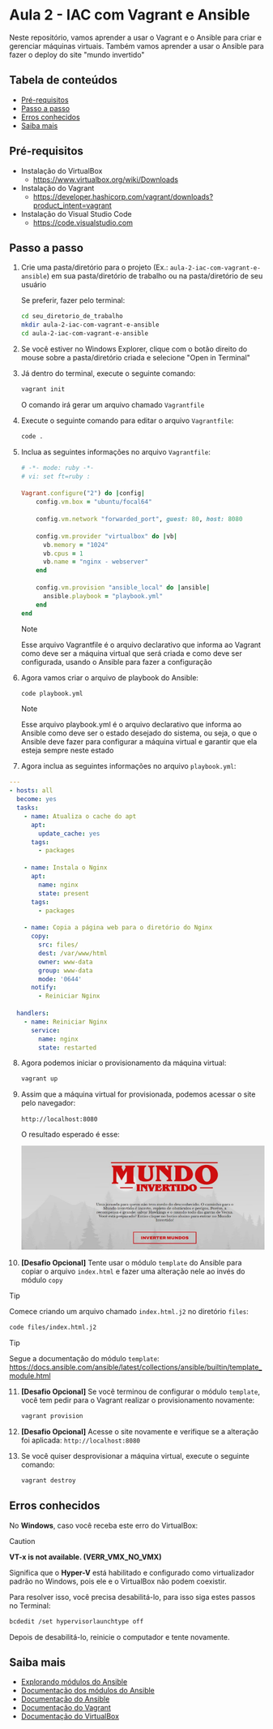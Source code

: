 # Aula 2 - IAC com Vagrant e Ansible

Neste repositório, vamos aprender a usar o Vagrant e o Ansible para criar e gerenciar máquinas virtuais.
Também vamos aprender a usar o Ansible para fazer o deploy do site "mundo invertido"

## Tabela de conteúdos

- [Pré-requisitos](#pré-requisitos)
- [Passo a passo](#passo-a-passo)
- [Erros conhecidos](#erros-conhecidos)
- [Saiba mais](#saiba-mais)

## Pré-requisitos

- Instalação do VirtualBox
    - https://www.virtualbox.org/wiki/Downloads
- Instalação do Vagrant
    - https://developer.hashicorp.com/vagrant/downloads?product_intent=vagrant
- Instalação do Visual Studio Code
    - https://code.visualstudio.com


## Passo a passo 

1. Crie uma pasta/diretório para o projeto (Ex.: `aula-2-iac-com-vagrant-e-ansible`) em sua pasta/diretório de trabalho ou na pasta/diretório de seu usuário

    Se preferir, fazer pelo terminal:
    ```bash
    cd seu_diretorio_de_trabalho
    mkdir aula-2-iac-com-vagrant-e-ansible
    cd aula-2-iac-com-vagrant-e-ansible
    ```

2. Se você estiver no Windows Explorer, clique com o botão direito do mouse sobre a pasta/diretório criada e selecione "Open in Terminal"
3. Já dentro do terminal, execute o seguinte comando:
    ```bash
    vagrant init
    ```
    O comando irá gerar um arquivo chamado `Vagrantfile`
4. Execute o seguinte comando para editar o arquivo `Vagrantfile`:
    ```bash
    code .
    ```
5. Inclua as seguintes informações no arquivo `Vagrantfile`:
    ```ruby
    # -*- mode: ruby -*-
    # vi: set ft=ruby :

    Vagrant.configure("2") do |config|
        config.vm.box = "ubuntu/focal64"
    
        config.vm.network "forwarded_port", guest: 80, host: 8080

        config.vm.provider "virtualbox" do |vb|
          vb.memory = "1024"
          vb.cpus = 1
          vb.name = "nginx - webserver"
        end

        config.vm.provision "ansible_local" do |ansible|
          ansible.playbook = "playbook.yml"
        end
    end
    ```
    > [!NOTE]
    > Esse arquivo Vagrantfile é o arquivo declarativo que informa ao Vagrant como deve ser a máquina virtual que será criada e como deve ser configurada, usando o Ansible para fazer a configuração

6. Agora vamos criar o arquivo de playbook do Ansible:
    
    ```bash
    code playbook.yml
    ```
    > [!NOTE]
    > Esse arquivo playbook.yml é o arquivo declarativo que informa ao Ansible como deve ser o estado desejado do sistema, ou seja, o que o Ansible deve fazer para configurar a máquina virtual e garantir que ela esteja sempre neste estado

7. Agora inclua as seguintes informações no arquivo `playbook.yml`:
    
```yaml
---
- hosts: all
  become: yes
  tasks:
    - name: Atualiza o cache do apt
      apt:
        update_cache: yes
      tags:
        - packages

    - name: Instala o Nginx
      apt:
        name: nginx
        state: present
      tags:
        - packages

    - name: Copia a página web para o diretório do Nginx
      copy:
        src: files/
        dest: /var/www/html
        owner: www-data
        group: www-data
        mode: '0644'
      notify:
        - Reiniciar Nginx

  handlers:
    - name: Reiniciar Nginx
      service:
        name: nginx
        state: restarted
```

8. Agora podemos iniciar o provisionamento da máquina virtual:
    ```bash
    vagrant up
    ```

9. Assim que a máquina virtual for provisionada, podemos acessar o site pelo navegador:
    
    `http://localhost:8080`

    O resultado esperado é esse:

    ![Mundo Invertido](docs/images/mundo_invertido.png)

10. **[Desafio Opcional]** Tente usar o módulo `template` do Ansible para copiar o arquivo `index.html` e fazer uma alteração nele ao invés do módulo `copy`

> [!TIP]
> Comece criando um arquivo chamado `index.html.j2` no diretório `files`:
>    ```bash
>    code files/index.html.j2
>    ```

> [!TIP]
> Segue a documentação do módulo `template`: https://docs.ansible.com/ansible/latest/collections/ansible/builtin/template_module.html 

11. **[Desafio Opcional]** Se você terminou de configurar o módulo `template`, você tem pedir para o Vagrant realizar o provisionamento novamente:
    ```bash
    vagrant provision
    ```

12. **[Desafio Opcional]** Acesse o site novamente e verifique se a alteração foi aplicada:
    `http://localhost:8080`

13. Se você quiser desprovisionar a máquina virtual, execute o seguinte comando:
    ```bash
    vagrant destroy
    ```

## Erros conhecidos

No **Windows**, caso você receba este erro do VirtualBox:

> [!CAUTION]
> **VT-x is not available. (VERR_VMX_NO_VMX)**

Significa que o **Hyper-V** está habilitado e configurado como virtualizador padrão no Windows, pois ele e o VirtualBox não podem coexistir.

Para resolver isso, você precisa desabilitá-lo, para isso siga estes passos no Terminal:

```bash
bcdedit /set hypervisorlaunchtype off
```

Depois de desabilitá-lo, reinicie o computador e tente novamente.

## Saiba mais

- [Explorando módulos do Ansible](https://nerdexpert.com.br/explorando-modulos-do-ansible/)
- [Documentação dos módulos do Ansible](https://docs.ansible.com/ansible/latest/collections/ansible/builtin/index.html)
- [Documentação do Ansible](https://docs.ansible.com/ansible/latest/index.html)
- [Documentação do Vagrant](https://www.vagrantup.com/docs)
- [Documentação do VirtualBox](https://www.virtualbox.org/wiki/Documentation)
